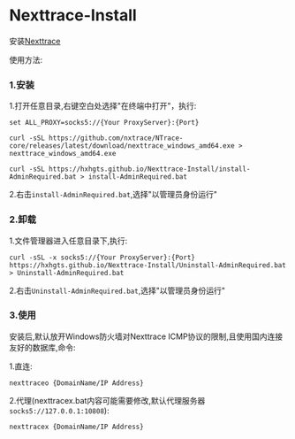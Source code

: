 # Nexttrace-Install
安装[Nexttrace](https://github.com/nxtrace/NTrace-core/releases)

使用方法:

### 1.安装

1.打开任意目录,右键空白处选择"在终端中打开"，执行:

```
set ALL_PROXY=socks5://{Your ProxyServer}:{Port}
```
```
curl -sSL https://github.com/nxtrace/NTrace-core/releases/latest/download/nexttrace_windows_amd64.exe > nexttrace_windows_amd64.exe
```
```
curl -sSL https://hxhgts.github.io/Nexttrace-Install/install-AdminRequired.bat > install-AdminRequired.bat
```

2.右击`install-AdminRequired.bat`,选择"以管理员身份运行"

### 2.卸载

1.文件管理器进入任意目录下,执行:

```
curl -sSL -x socks5://{Your ProxyServer}:{Port} https://hxhgts.github.io/Nexttrace-Install/Uninstall-AdminRequired.bat > Uninstall-AdminRequired.bat
```

2.右击`Uninstall-AdminRequired.bat`,选择"以管理员身份运行"

### 3.使用

安装后,默认放开Windows防火墙对Nexttrace ICMP协议的限制,且使用国内连接友好的数据库,命令:

1.直连:
```
nexttraceo {DomainName/IP Address}
```
2.代理(nexttracex.bat内容可能需要修改,默认代理服务器`socks5://127.0.0.1:10808`):
```
nexttracex {DomainName/IP Address}
```
